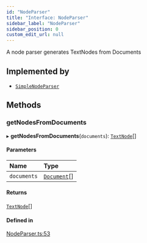 ```yaml
---
id: "NodeParser"
title: "Interface: NodeParser"
sidebar_label: "NodeParser"
sidebar_position: 0
custom_edit_url: null
---
```


A node parser generates TextNodes from Documents

## Implemented by

- [`SimpleNodeParser`](../classes/SimpleNodeParser.md)

## Methods

### getNodesFromDocuments

▸ **getNodesFromDocuments**(`documents`): [`TextNode`](../classes/TextNode.md)[]

#### Parameters

| Name | Type |
| :------ | :------ |
| `documents` | [`Document`](../classes/Document.md)[] |

#### Returns

[`TextNode`](../classes/TextNode.md)[]

#### Defined in

[NodeParser.ts:53](https://github.com/run-llama/LlamaIndexTS/blob/5a765aa/packages/core/src/NodeParser.ts#L53)
